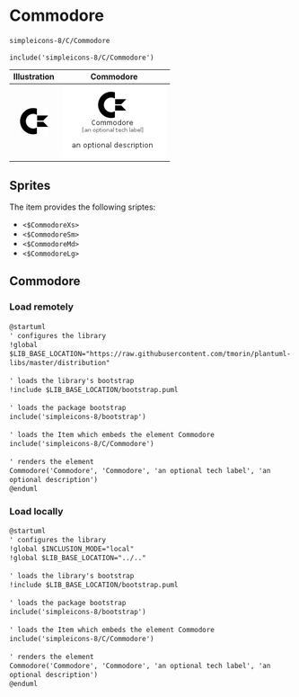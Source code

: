 # Commodore


```text
simpleicons-8/C/Commodore
```

```text
include('simpleicons-8/C/Commodore')
```



| Illustration | Commodore |
| :---: | :---: |
| ![illustration for Illustration](../../simpleicons-8/C/Commodore.png) | ![illustration for Commodore](../../simpleicons-8/C/Commodore.Local.png) |



## Sprites
The item provides the following sriptes:

- `<$CommodoreXs>`
- `<$CommodoreSm>`
- `<$CommodoreMd>`
- `<$CommodoreLg>`





## Commodore

### Load remotely
```plantuml
@startuml
' configures the library
!global $LIB_BASE_LOCATION="https://raw.githubusercontent.com/tmorin/plantuml-libs/master/distribution"

' loads the library's bootstrap
!include $LIB_BASE_LOCATION/bootstrap.puml

' loads the package bootstrap
include('simpleicons-8/bootstrap')

' loads the Item which embeds the element Commodore
include('simpleicons-8/C/Commodore')

' renders the element
Commodore('Commodore', 'Commodore', 'an optional tech label', 'an optional description')
@enduml
```

### Load locally
```plantuml
@startuml
' configures the library
!global $INCLUSION_MODE="local"
!global $LIB_BASE_LOCATION="../.."

' loads the library's bootstrap
!include $LIB_BASE_LOCATION/bootstrap.puml

' loads the package bootstrap
include('simpleicons-8/bootstrap')

' loads the Item which embeds the element Commodore
include('simpleicons-8/C/Commodore')

' renders the element
Commodore('Commodore', 'Commodore', 'an optional tech label', 'an optional description')
@enduml
```

